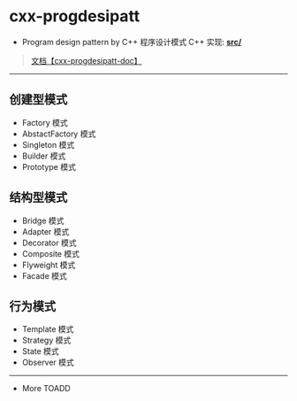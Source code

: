 # cxx-progdesipatt

- Program design pattern by C++ 程序设计模式 C++ 实现:
[**src/**](https://github.com/iamyuiwong/cxx-progdesipatt/tree/master/src)

> [文档【cxx-progdesipatt-doc】](http://git.oschina.net/yuiwong/cxx-progdesipatt-doc)

---

## 创建型模式

- Factory 模式
- AbstactFactory 模式
- Singleton 模式
- Builder 模式
- Prototype 模式

## 结构型模式

- Bridge 模式
- Adapter 模式
- Decorator 模式
- Composite 模式
- Flyweight 模式
- Facade 模式

## 行为模式

- Template 模式
- Strategy 模式
- State 模式
- Observer 模式

---

- More TOADD
